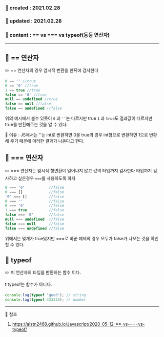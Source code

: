 ### 📅 created : 2021.02.28
### 📅 updated : 2021.02.28
### 📝 content : == vs === vs typeof(동등 연산자)

---

## 📝 == 연산자

✏️ == 연산자의 경우 암시적 변환을 한뒤에 검사한다

```js
0 == '' //true
0 == '0' //true
1 == true //true
false == '0' //true
null == undefined //true
false == null //false
false == undefined //false
```

위의 예시에서 볼수 있듯이 `0` 과 `''`는 다르지만 true `1` 과 `true`도 결과값이 다르지만 true를 반환해주는 것을 알 수 있다.

📜 이유 : JS에서는 ''는 int로 변환하면 0을 true의 경우 int형으로 변환하면 1으로 변환해 주기 때문에 이러한 결과가 나온다고 한다.

## 📝 === 연산자

✏️ === 연산자는 암시적 형변환이 일어나지 않고 값의 타입까지 검사한다
타입까지 검사하고 싶은경우 `===`를 사용하도록 하자

```js
0 === '0'           //false
0 === []            //false
'0' === []          //false
0 === ''            //false
0 === '0'           //false
1 === true          //false
false === '0'       //false
null === undefined  //false
false === null      //false
false === undefined //false
```

위에서는 몇개가 true였지만 ===로 바꾼 예제의 경우 모두가 false가 나오는 것을 확인 할 수 있다.

## 📝 typeof

✏️ 피 연산자의 타입을 반환하는 함수 이다.

❗ typeof는 함수가 아니다.

```js
console.log(typeof 'good'); // string
console.log(typeof 333333); // number
```

---

📰 참조

1. https://alstn2468.github.io/Javascript/2020-05-12-==-vs-===vs-typeof/

